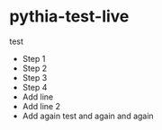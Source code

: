# pythia-test-live
test
- Step 1
- Step 2
- Step 3
- Step 4 
- Add line
- Add line 2
- Add again
test and again and again
